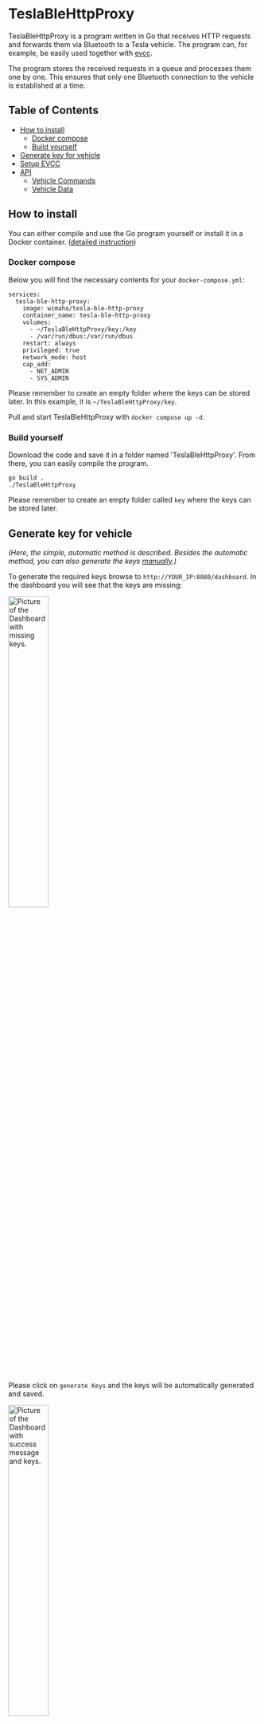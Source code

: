 # TeslaBleHttpProxy

TeslaBleHttpProxy is a program written in Go that receives HTTP requests and forwards them via Bluetooth to a Tesla vehicle. The program can, for example, be easily used together with [evcc](https://github.com/evcc-io/evcc).

The program stores the received requests in a queue and processes them one by one. This ensures that only one Bluetooth connection to the vehicle is established at a time.

## Table of Contents

- [How to install](#how-to-install)
  - [Docker compose](#docker-compose)
  - [Build yourself](#build-yourself)
- [Generate key for vehicle](#generate-key-for-vehicle)
- [Setup EVCC](#setup-evcc)
- [API](#api)
  - [Vehicle Commands](#vehicle-commands)
  - [Vehicle Data](#vehicle-data)

## How to install

You can either compile and use the Go program yourself or install it in a Docker container. ([detailed instruction](docs/installation.md))

### Docker compose

Below you will find the necessary contents for your `docker-compose.yml`:

```
services:
  tesla-ble-http-proxy:
    image: wimaha/tesla-ble-http-proxy
    container_name: tesla-ble-http-proxy
    volumes:
      - ~/TeslaBleHttpProxy/key:/key
      - /var/run/dbus:/var/run/dbus
    restart: always
    privileged: true
    network_mode: host
    cap_add:
      - NET_ADMIN
      - SYS_ADMIN
```

Please remember to create an empty folder where the keys can be stored later. In this example, it is `~/TeslaBleHttpProxy/key`.

Pull and start TeslaBleHttpProxy with `docker compose up -d`.

### Build yourself

Download the code and save it in a folder named 'TeslaBleHttpProxy'. From there, you can easily compile the program.

```
go build .
./TeslaBleHttpProxy
```

Please remember to create an empty folder called `key` where the keys can be stored later.

## Generate key for vehicle

*(Here, the simple, automatic method is described. Besides the automatic method, you can also generate the keys [manually](docs/manually_gen_key.md).)*

To generate the required keys browse to `http://YOUR_IP:8080/dashboard`. In the dashboard you will see that the keys are missing:

<img src="docs/proxy1.png" alt="Picture of the Dashboard with missing keys." width="40%" height="40%">

Please click on `generate Keys` and the keys will be automatically generated and saved.

<img src="docs/proxy2.png" alt="Picture of the Dashboard with success message and keys." width="40%" height="40%">

After that please enter your VIN under `Setup Vehicle`. Before you proceed make sure your vehicle is awake! So you have to manually wake the vehicle before you send the key to the vehicle.

<img src="docs/proxy3.png" alt="Picture of Setup Vehicle Part of the Dashboard." width="40%" height="40%">

Finally the keys is send to the vehicle. You have to confirm by tapping your NFC card on center console.

<img src="docs/proxy6.png" alt="Picture of success message sent add-key request." width="40%" height="40%">

You can now close the dashboard and use the proxy. 🙂

## Setup EVCC

If you want to use the solely TeslaBleHttpProxy, you can use the following configuration in evcc (recommended):

```
vehicles:
  - name: tesla
    type: custom
    title: Your Tesla
    icon: car
    capacity: 60
    chargeenable:
      source: http
      uri: "http://IP:8080/api/1/vehicles/VIN/command/{{if .chargeenable}}charge_start{{else}}charge_stop{{end}}"
      method: POST
      body: ""
    maxcurrent: # set charger max current (A)
      source: http
      uri: http://IP:8080/api/1/vehicles/VIN/command/set_charging_amps
      method: POST
      body: '{"charging_amps": "{{.maxcurrent}}"}'
    wakeup: # vehicle wake up command
      source: http
      uri: http://IP:8080/api/1/vehicles/VIN/command/wake_up
      method: POST
      body: ""
    soc:
      source: http
      uri: http://IP:8080/api/1/vehicles/VIN/vehicle_data?endpoints=charge_state
      method: GET
      jq: .response.charge_state.battery_level
      timeout: 30s 
    limitsoc:
      source: http
      uri: http://IP:8080/api/1/vehicles/VIN/vehicle_data?endpoints=charge_state
      method: GET
      jq: .response.charge_state.charge_limit_soc
      timeout: 30s
    range:
      source: http
      uri: http://IP:8080/api/1/vehicles/VIN/vehicle_data?endpoints=charge_state
      method: GET
      jq: .response.charge_state.battery_range
      timeout: 30s
```

If you want to use this proxy only for commands, and not for vehicle data, you can use the following configuration. The vehicle data is then fetched via the Tesla API by evcc.

```
- name: model3
    type: template
    template: tesla
    title: Tesla
    icon: car
    commandProxy: http://YOUR_IP:8080
    accessToken: YOUR_ACCESS_TOKEN
    refreshToken: YOUR_REFRSH_TOKEN
    capacity: 60
    vin: YOUR_VIN
```

(Hint for multiple vehicle support: https://github.com/wimaha/TeslaBleHttpProxy/issues/40)

## API

### Vehicle Commands

The program uses the same interfaces as the Tesla [Fleet API](https://developer.tesla.com/docs/fleet-api#vehicle-commands). Currently, the following requests are supported: 

- wake_up
- charge_start
- charge_stop
- set_charging_amps
- set_charge_limit
- auto_conditioning_start
- auto_conditioning_stop
- charge_port_door_open
- charge_port_door_close
- flash_lights

#### Example Request

Start charging:
`http://localhost:8080/api/1/vehicles/{VIN}/command/charge_start`

Stop charging:
`http://localhost:8080/api/1/vehicles/{VIN}/command/charge_stop`

Set charging amps to 5A:
`http://localhost:8080/api/1/vehicles/{VIN}/command/set_charging_amps` with body `{"charging_amps": "5"}`

### Vehicle Data

The vehicle data is fetched from the vehicle and returned in the response in the same format as the [Fleet API](https://developer.tesla.com/docs/fleet-api/endpoints/vehicle-endpoints#vehicle-data). Since a ble connection has to be established to fetch the data, it takes a few seconds before the data is returned.

#### Example Request

Get vehicle data:
`http://localhost:8080/api/1/vehicles/{VIN}/vehicle_data`

Currently you will receive the following data:

- charge_state
- climate_state

If you want to receive specific data, you can add the endpoints to the request. For example:

`http://localhost:8080/api/1/vehicles/{VIN}/vehicle_data?endpoints=charge_state`

This is recommended if you want to receive data frequently, since it will reduce the time it takes to receive the data.
